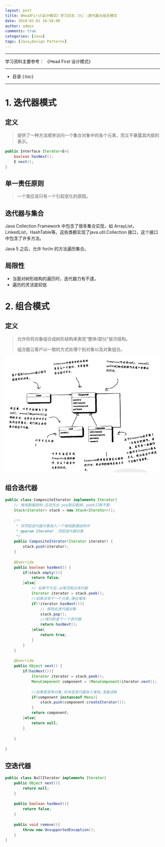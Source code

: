 ```yaml
---
layout: post
title: 《HeadFirst设计模式》学习日志（九）:迭代器与组合模式
date: 2019-03-01 16:58:00
author: admin
comments: true
categories: [Java]
tags: [Java,Design Patterns]
---
```



<!-- more -->

------

学习资料主要参考： 《Head First 设计模式》

------




* 目录
{:toc}
------

# 1. 迭代器模式

## 定义

> 提供了一种方法顺序访问一个集合对象中的各个元素，而又不暴露其内部的表示。

```java
public Interface Iterator<E>{
    boolean hasNext();
    E next();
}
```

## 单一责任原则

> 一个类应该只有一个引起变化的原因。

## 迭代器与集合

Java Collection Framework 中包含了很多集合实现，如 ArrayList，LinkedList，HashTable等。这些类都实现了java.util.Collection 接口，这个接口中包含了许多方法。

Java 5 之后，允许 for/in 的方法遍历集合。

## 局限性

- 当面对树形结构的遍历时，迭代器力有不逮。
- 遍历的灵活度较低

# 2. 组合模式

## 定义

> 允许你将对象组合成树形结构来表现“整体/部分”层次结构。
>
> 组合能让客户以一致的方式处理个别对象以及对象组合。

[![](/images/posts/composite-pattern.png)](/images/posts/composite-pattern.png)

## 组合迭代器

```java
public class CompositeIterator implements Iterator{
    // 堆栈数据结构:后进先出 pop取后删掉，peek只取不删
    Stack<Iterator> stack = new Stack<Iterator>();

    /**
     * 将顶层迭代器对象抛入一个堆栈数据结构中
     * @param iterator  顶层迭代器对象
     */
    public CompositeIterator(Iterator iterator) {
        stack.push(iterator);
    }

    @Override
    public boolean hasNext() {
        if(stack.empty()){
            return false;
        }else{
            // 如果不为空,从堆顶取出迭代器
            Iterator iterator = stack.peek();
            //如果没有下一个元素,弹出堆栈
            if(!iterator.hasNext()){
                // 移除此迭代器对象
                stack.pop();
                //递归检查下一个迭代器
                return hasNext();
            }else{
                return true;
            }
        }
    }

    @Override
    public Object next() {
        if(hasNext()){
            Iterator iterator = stack.peek();
            MenuComponent component = (MenuComponent)iterator.next();

            //如果是菜单对象,将本层迭代器放入堆栈,准备读取
            if(component instanceof Menu){
                stack.push(component.createIterator());
            }
            return component;
        }else{
            return null;
        }

    }

}
```



## 空迭代器

```java
public class NullIterator implements Iterator{
    public Object next(){
        return null;
    }
    
    public boolean hasNext(){
        return false;
    }
    
    public void remove(){
        throw new UnsupportedException();
    }
}
```

